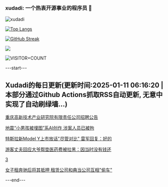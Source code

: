 ### xudadi: 一个热衷开源事业的程序员 👋

![xudadi](https://github-readme-stats-git-masterorgs-github-readme-stats-team.vercel.app/api?username=xudadi)

[![Top Langs](https://github-readme-stats.vercel.app/api/top-langs/?username=xudadi)](https://github.com/anuraghazra/github-readme-stats)

[![GitHub Streak](https://streak-stats.demolab.com?user=xudadi&locale=zh_Hans)](https://git.io/streak-stats)

![](https://raw.githubusercontent.com/xudadi/xudadi/main/assets/github-contribution-grid-snake.svg)

![VISITOR+COUNT](https://komarev.com/ghpvc/?username=xudadi&label=VISITOR+COUNT)


---start---

## Xudadi的每日更新(更新时间:2025-01-11 06:16:20 | 本部分通过Github Actions抓取RSS自动更新, 无意中实现了自动刷绿墙...)

[重庆高新技术产业研究院有限责任公司招聘公告](https://www.gongkaoleida.com/article/2262014)

[地震“小男孩被埋图”系AI创作 涉案人员已被拘](https://m.163.com/news/article/JLIN7EL10001899O.html)

[特斯拉新Model Y上市放话"尽管对比" 雷军回复：好的](https://m.163.com/news/article/JLHNM7TD051492LM.html)

[游客丈夫回应大爷帮垫医药费被拉黑：因当时没有钱还](https://m.163.com/news/article/JLIFL1I30001899O.html)

[3](https://m.163.com/touch/news/sub/domestic)

[女子租奔驰后将其抵押 租赁公司和典当公司互相"偷车"](https://m.163.com/news/article/JLI80VM00514D3UH.html)

---end---

